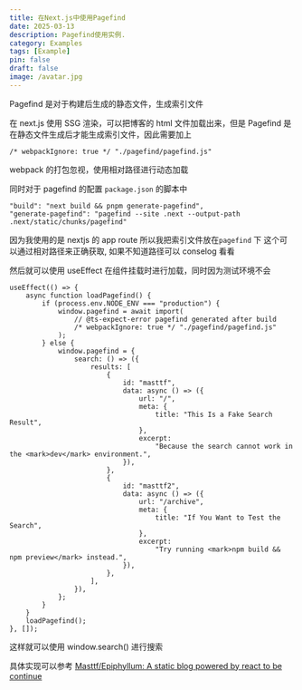 ```yaml
---
title: 在Next.js中使用Pagefind
date: 2025-03-13
description: Pagefind使用实例.
category: Examples
tags: [Example]
pin: false
draft: false
image: /avatar.jpg
---
```


Pagefind 是对于构建后生成的静态文件，生成索引文件

在 next.js 使用 SSG 渲染，可以把博客的 html 文件加载出来，但是 Pagefind 是在静态文件生成后才能生成索引文件，因此需要加上

```
/* webpackIgnore: true */ "./pagefind/pagefind.js"
```

webpack 的打包忽视，使用相对路径进行动态加载

同时对于 pagefind 的配置 `package.json` 的脚本中

```
"build": "next build && pnpm generate-pagefind",
"generate-pagefind": "pagefind --site .next --output-path .next/static/chunks/pagefind"
```

因为我使用的是 nextjs 的 app route 所以我把索引文件放在`pagefind` 下 这个可以通过相对路径来正确获取, 如果不知道路径可以 conselog 看看

然后就可以使用 useEffect 在组件挂载时进行加载，同时因为测试环境不会

```tsx
useEffect(() => {
    async function loadPagefind() {
        if (process.env.NODE_ENV === "production") {
            window.pagefind = await import(
                // @ts-expect-error pagefind generated after build
                /* webpackIgnore: true */ "./pagefind/pagefind.js"
            );
        } else {
            window.pagefind = {
                search: () => ({
                    results: [
                        {
                            id: "masttf",
                            data: async () => ({
                                url: "/",
                                meta: {
                                    title: "This Is a Fake Search Result",
                                },
                                excerpt:
                                    "Because the search cannot work in the <mark>dev</mark> environment.",
                            }),
                        },
                        {
                            id: "masttf2",
                            data: async () => ({
                                url: "/archive",
                                meta: {
                                    title: "If You Want to Test the Search",
                                },
                                excerpt:
                                    "Try running <mark>npm build && npm preview</mark> instead.",
                            }),
                        },
                    ],
                }),
            };
        }
    }
    loadPagefind();
}, []);
```

这样就可以使用 window.search() 进行搜索

具体实现可以参考 [Masttf/Epiphyllum: A static blog powered by react to be continue](https://github.com/Masttf/Epiphyllum)
